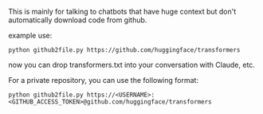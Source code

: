 This is mainly for talking to chatbots that have huge context but don't automatically download code from github.

example use:

```
python github2file.py https://github.com/huggingface/transformers
```

now you can drop transformers.txt into your conversation with Claude, etc.

For a private repository, you can use the following format:
```
python github2file.py https://<USERNAME>:<GITHUB_ACCESS_TOKEN>@github.com/huggingface/transformers
```
